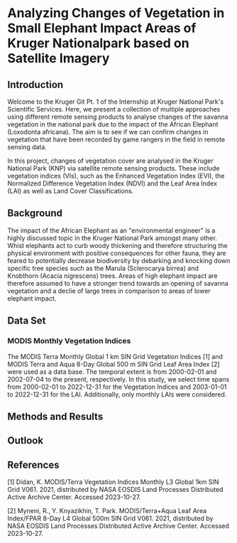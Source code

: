 # Analyzing Changes of Vegetation in Small Elephant Impact Areas of Kruger Nationalpark based on Satellite Imagery
## Introduction
Welcome to the Kruger Git Pt. 1 of the Internship at Kruger National Park's Scientific Services. Here, we present a collection of multiple approaches 
using different remote sensing products to analyse changes of the savanna vegetation in the national park due to the impact of the African Elephant (Loxodonta africana). The aim is to see if we can confirm changes in vegetation that have been recorded by game rangers in the field in remote sensing data.

In this project, changes of vegetation cover are analysed in the Kruger National Park (KNP) via satellite remote sensing products. These include vegetation indices (VIs), such as the Enhanced Vegetation Index (EVI), the Normalized Difference Vegetation Index (NDVI) and the Leaf Area Index (LAI) as well as Land Cover Classifications. 

## Background
The impact of the African Elephant as an "environmental engineer" is a highly discussed topic in the Kruger National Park amongst many other. Whist elephants act to 
curb woody thickening and therefore structuring the physical environment with positive consequences for other fauna, they are feared to potentially decrease biodiversity
by debarking and knocking down specific tree species such as the Marula (Sclerocarya birrea) and Knobthorn (Acacia nigrescens) trees. Areas of high elephant impact are therefore assumed to have a stronger trend towards an opening of savanna vegetation and a declie of large trees in comparison to areas of lower elephant impact.

## Data Set 
### MODIS Monthly Vegetation Indices
The MODIS Terra Monthly Global 1 km SIN Grid Vegetation Indices [1] and MODIS Terra and Aqua 8-Day Global 500 m SIN Grid Leaf Area Index [2] were used as a data base. The temporal extent is from 2000-02-01 and 2002-07-04 to the present, respectively. In this study, we select time spans from 2000-02-01 to 2022-12-31 for the Vegetation Indices and 2003-01-01 to 2022-12-31 for the LAI. Additionally, only monthly LAIs were considered.

## Methods and Results

## Outlook

## References
[1] Didan, K. MODIS/Terra Vegetation Indices Monthly L3 Global 1km SIN Grid V061</i>. 2021, distributed by NASA EOSDIS Land Processes Distributed Active Archive Center. Accessed 2023-10-27.

[2] Myneni, R., Y. Knyazikhin, T. Park. MODIS/Terra+Aqua Leaf Area Index/FPAR 8-Day L4 Global 500m SIN Grid V061. 2021, distributed by NASA EOSDIS Land Processes Distributed Active Archive Center. Accessed 2023-10-27.




